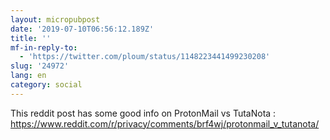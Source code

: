 ```yaml
---
layout: micropubpost
date: '2019-07-10T06:56:12.189Z'
title: ''
mf-in-reply-to:
  - 'https://twitter.com/ploum/status/1148223441499230208'
slug: '24972'
lang: en
category: social
---
```

This reddit post has some good info on ProtonMail vs TutaNota : https://www.reddit.com/r/privacy/comments/brf4wj/protonmail_v_tutanota/
